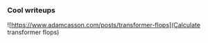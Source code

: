 ### Cool writeups


![https://www.adamcasson.com/posts/transformer-flops](Calculate transformer flops)
